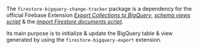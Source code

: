 The `firestore-bigquery-change-tracker` package is a dependency for the official Firebase Extension [_Export Collections to BigQuery_](https://github.com/firebase/extensions/tree/master/firestore-bigquery-export), [_schema views script_](https://github.com/firebase/extensions/blob/next/firestore-bigquery-export/guides/GENERATE_SCHEMA_VIEWS.md) & the [_import Firestore documents script_](https://github.com/firebase/extensions/blob/next/firestore-bigquery-export/guides/IMPORT_EXISTING_DOCUMENTS.md).

Its main purpose is to initialize & update the BigQuery table & view generated by using the `firestore-bigquery-export` extension.

